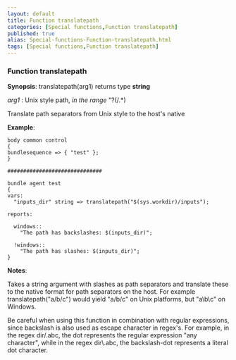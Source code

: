 ```yaml
---
layout: default
title: Function translatepath
categories: [Special functions,Function translatepath]
published: true
alias: Special-functions-Function-translatepath.html
tags: [Special functions,Function translatepath]
---
```


### Function translatepath

**Synopsis**: translatepath(arg1) returns type **string**

  
 *arg1* : Unix style path, *in the range* "?(/.\*)   

Translate path separators from Unix style to the host's native

**Example**:  
   

```cf3
body common control
{
bundlesequence => { "test" };
}

##############################

bundle agent test
{
vars:
  "inputs_dir" string => translatepath("$(sys.workdir)/inputs");

reports:

  windows::
    "The path has backslashes: $(inputs_dir)";

  !windows::
    "The path has slashes: $(inputs_dir)";
}
```

**Notes**:  
   

Takes a string argument with slashes as path separators and translate
these to the native format for path separators on the host. For example
translatepath("a/b/c") would yield "a/b/c" on Unix platforms, but
"a\\b\\c" on Windows.

Be careful when using this function in combination with regular
expressions, since backslash is also used as escape character in
regex's. For example, in the regex dir/.abc, the dot represents the
regular expression "any character", while in the regex dir\\.abc, the
backslash-dot represents a literal dot character.
